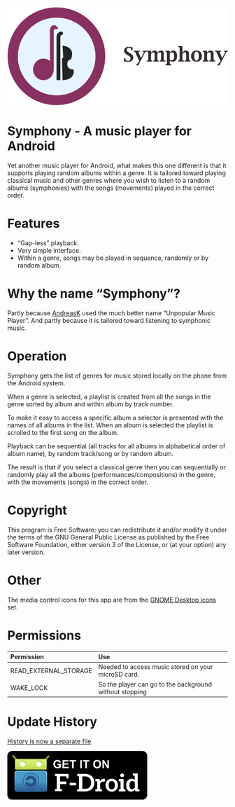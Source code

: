 <img src="Logotype Primaryyy.png"/>

Symphony - A music player for Android
=====================================
Yet another music player for Android, what makes this one different is that it supports playing random albums within a genre. It is tailored toward playing classical music and other genres where you wish to listen to a random albums (symphonies) with the songs (movements) played in the correct order.

Features
========
- “Gap-less” playback.
- Very simple interface.
- Within a genre, songs may be played in sequence, randomly or by random album.

Why the name “Symphony”?
========================
Partly because [AndreasK](https://f-droid.org/packages/de.kromke.andreas.unpopmusicplayerfree/) used the much better name “Unpopular Music Player”. And partly because it is tailored toward listening to symphonic music.

Operation
=========
Symphony gets the list of genres for music stored locally on the phone from the Android system.

When a genre is selected, a playlist is created from all the songs in the genre sorted by album and within album by track number.

To make it easy to access a specific album a selector is presented with the names of all albums in the list. When an album is selected the playlist is scrolled to the first song on the album.

Playback can be sequential (all tracks for all albums in alphabetical order of album name), by random track/song or by random album.

The result is that if you select a classical genre then you can sequentially or randomly play all the albums (performances/compositions) in the genre, with the movements (songs) in the correct order.

Copyright
=========
This program is Free Software: you can redistribute it and/or modify it under the terms of the GNU General Public License as published by the Free Software Foundation, either version 3 of the License, or (at your option) any later version.

Other
=====
The media control icons for this app are from the [GNOME Desktop icons](https://commons.wikimedia.org/wiki/GNOME_Desktop_icons) set.

Permissions
===========
|Permission|Use|
|:----------|:---|
READ_EXTERNAL_STORAGE|Needed to access music stored on your microSD card.
WAKE_LOCK|So the player can go to the background without stopping

Update History
==============
[History is now a separate file](CHANGELOG.md)

[![Get it on F-Droid](get_it_on_f-droid.png?raw=true)](https://f-droid.org/packages/org.fitchfamily.android.symphony/)
